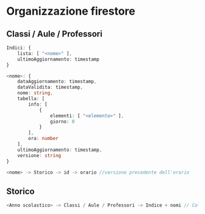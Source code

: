 # Organizzazione firestore

## Classi / Aule / Professori

``` typescript
Indici: {
    lista: [ "<nome>" ],
    ultimoAggiornamento: timestamp
}

<nome>: {
    dataAggiornamento: timestamp,
    dataValidita: timestamp,
    nome: string,
    tabella: [
        info: [
            {
                elementi: [ "<elemento>" ],
                giorno: 0
            }
        ],
        ora: number
    ],
    ultimoAggiornamento: timestamp,
    versione: string
}

<nome> -> Storico -> id -> orario //versione precedente dell'orario
```

## Storico

``` typescript
<Anno scolastico> -> Classi / Aule / Professori -> Indice + nomi // Collection precedente
```